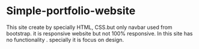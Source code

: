 # Simple-portfolio-website
This site create by specially HTML, CSS.but only navbar used from bootstrap. it is responsive website but not 100% responsive. In this site has no functionality . specially it is focus on design.
